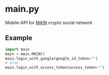 # main.py
Mobile-API for [MAIN](https://play.google.com/store/apps/details?id=is.mdk.app) crypto social network

## Example
```python
import main
main = main.MAIN()
main.login_with_google(google_id_token="")
# else
main.login_with_access_token(access_token="")
```
